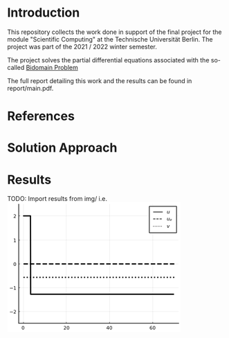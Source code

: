 # Introduction

This repository collects the work done in support of the final project 
for the module "Scientific Computing" at the Technische Universität Berlin. 
The project was part of the 2021 / 2022 winter semester.

The project solves the partial differential equations associated 
with the so-called [Bidomain Problem](https://en.wikipedia.org/wiki/Bidomain_model)

The full report detailing this work and the results can be found in report/main.pdf.

# References

# Solution Approach

# Results 
TODO: Import results from img/  i.e.
![alt text](./movies//1D_solution.gif)



